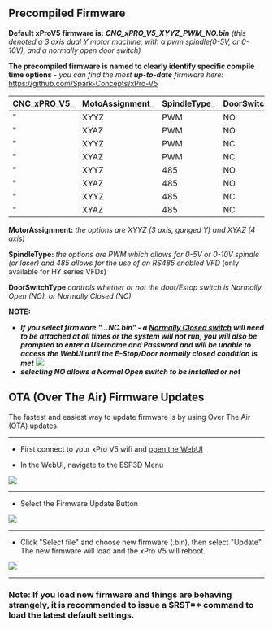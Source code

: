## Precompiled Firmware

**Default xProV5 firmware is:**  ***CNC_xPRO_V5_XYYZ_PWM_NO.bin*** *(this denoted a 3 axis dual Y motor machine, with a pwm spindle(0-5V, or 0-10V), and a normally open door switch)*

**The precompiled firmware is named to clearly identify specific compile time options** - _you can find the most ***up-to-date*** firmware here:_ https://github.com/Spark-Concepts/xPro-V5

CNC_xPRO_V5_  | MotoAssignment_ | SpindleType_ | DoorSwitchType.bin
------------- | -------------|------------- | -------------
" | XYYZ | PWM | NO
" | XYAZ | PWM | NO
" | XYYZ | PWM | NC
" | XYAZ | PWM | NC
" | XYYZ | 485 | NO
" | XYAZ | 485 | NO
" | XYYZ | 485 | NC
" | XYAZ | 485 | NC

**MotorAssignment:** *the options are XYYZ (3 axis, ganged Y) and XYAZ (4 axis)*

**SpindleType:** *the options are PWM which allows for 0-5V or 0-10V spindle (or laser) and 485 allows for the use of an RS485 enabled VFD* (only available for HY series VFDs)   

 **DoorSwitchType** *controls whether or not the door/Estop switch is Normally Open (NO), or Normally Closed (NC)*

**NOTE:**
- ***If you select firmware "...NC.bin" - a [Normally Closed switch](https://github.com/Spark-Concepts/xPro-V5/wiki/Front_Panel#doorestop) will need to be attached at all times or the system will not run; you will also be prompted to enter a Username and Password and will be unable to access the WebUI until the E-Stop/Door normally closed condition is met***
![](https://github.com/Spark-Concepts/xPro-V5/blob/main/images/login_err.png)
- ***selecting NO allows a Normal Open switch to be installed or not***

## OTA (Over The Air) Firmware Updates

The fastest and easiest way to update firmware is by using Over The Air (OTA) updates. 

***

* First connect to your xPro V5 wifi and [open the WebUI](https://github.com/Spark-Concepts/xPro-V5/wiki/Controlling-the-xPRO-V5-(WebUI))  

* In the WebUI, navigate to the ESP3D Menu

![](https://github.com/Spark-Concepts/xPro-V5/blob/main/images/OTA1.png)



***

* Select the Firmware Update Button

![](https://github.com/Spark-Concepts/xPro-V5/blob/main/images/OTA2.png)



***

* Click "Select file" and choose new firmware (.bin), then select "Update".  The new firmware will load and the xPro V5 will reboot.  

![](https://github.com/Spark-Concepts/xPro-V5/blob/main/images/OTA3.png) 
 
***

### Note: If you load new firmware and things are behaving strangely, it is recommended to issue a $RST=* command to load the latest default settings.